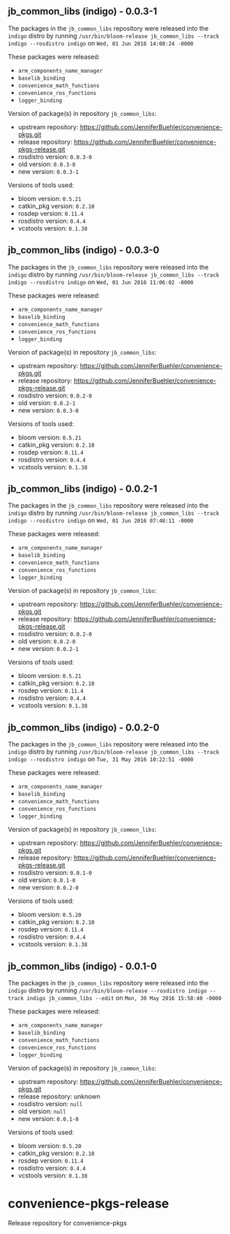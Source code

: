 ## jb_common_libs (indigo) - 0.0.3-1

The packages in the `jb_common_libs` repository were released into the `indigo` distro by running `/usr/bin/bloom-release jb_common_libs --track indigo --rosdistro indigo` on `Wed, 01 Jun 2016 14:08:24 -0000`

These packages were released:
- `arm_components_name_manager`
- `baselib_binding`
- `convenience_math_functions`
- `convenience_ros_functions`
- `logger_binding`

Version of package(s) in repository `jb_common_libs`:

- upstream repository: https://github.com/JenniferBuehler/convenience-pkgs.git
- release repository: https://github.com/JenniferBuehler/convenience-pkgs-release.git
- rosdistro version: `0.0.3-0`
- old version: `0.0.3-0`
- new version: `0.0.3-1`

Versions of tools used:

- bloom version: `0.5.21`
- catkin_pkg version: `0.2.10`
- rosdep version: `0.11.4`
- rosdistro version: `0.4.4`
- vcstools version: `0.1.38`


## jb_common_libs (indigo) - 0.0.3-0

The packages in the `jb_common_libs` repository were released into the `indigo` distro by running `/usr/bin/bloom-release jb_common_libs --track indigo --rosdistro indigo` on `Wed, 01 Jun 2016 11:06:02 -0000`

These packages were released:
- `arm_components_name_manager`
- `baselib_binding`
- `convenience_math_functions`
- `convenience_ros_functions`
- `logger_binding`

Version of package(s) in repository `jb_common_libs`:

- upstream repository: https://github.com/JenniferBuehler/convenience-pkgs.git
- release repository: https://github.com/JenniferBuehler/convenience-pkgs-release.git
- rosdistro version: `0.0.2-0`
- old version: `0.0.2-1`
- new version: `0.0.3-0`

Versions of tools used:

- bloom version: `0.5.21`
- catkin_pkg version: `0.2.10`
- rosdep version: `0.11.4`
- rosdistro version: `0.4.4`
- vcstools version: `0.1.38`


## jb_common_libs (indigo) - 0.0.2-1

The packages in the `jb_common_libs` repository were released into the `indigo` distro by running `/usr/bin/bloom-release jb_common_libs --track indigo --rosdistro indigo` on `Wed, 01 Jun 2016 07:48:11 -0000`

These packages were released:
- `arm_components_name_manager`
- `baselib_binding`
- `convenience_math_functions`
- `convenience_ros_functions`
- `logger_binding`

Version of package(s) in repository `jb_common_libs`:

- upstream repository: https://github.com/JenniferBuehler/convenience-pkgs.git
- release repository: https://github.com/JenniferBuehler/convenience-pkgs-release.git
- rosdistro version: `0.0.2-0`
- old version: `0.0.2-0`
- new version: `0.0.2-1`

Versions of tools used:

- bloom version: `0.5.21`
- catkin_pkg version: `0.2.10`
- rosdep version: `0.11.4`
- rosdistro version: `0.4.4`
- vcstools version: `0.1.38`


## jb_common_libs (indigo) - 0.0.2-0

The packages in the `jb_common_libs` repository were released into the `indigo` distro by running `/usr/bin/bloom-release jb_common_libs --track indigo --rosdistro indigo` on `Tue, 31 May 2016 10:22:51 -0000`

These packages were released:
- `arm_components_name_manager`
- `baselib_binding`
- `convenience_math_functions`
- `convenience_ros_functions`
- `logger_binding`

Version of package(s) in repository `jb_common_libs`:
- upstream repository: https://github.com/JenniferBuehler/convenience-pkgs.git
- release repository: https://github.com/JenniferBuehler/convenience-pkgs-release.git
- rosdistro version: `0.0.1-0`
- old version: `0.0.1-0`
- new version: `0.0.2-0`

Versions of tools used:
- bloom version: `0.5.20`
- catkin_pkg version: `0.2.10`
- rosdep version: `0.11.4`
- rosdistro version: `0.4.4`
- vcstools version: `0.1.38`


## jb_common_libs (indigo) - 0.0.1-0

The packages in the `jb_common_libs` repository were released into the `indigo` distro by running `/usr/bin/bloom-release --rosdistro indigo --track indigo jb_common_libs --edit` on `Mon, 30 May 2016 15:58:40 -0000`

These packages were released:
- `arm_components_name_manager`
- `baselib_binding`
- `convenience_math_functions`
- `convenience_ros_functions`
- `logger_binding`

Version of package(s) in repository `jb_common_libs`:
- upstream repository: https://github.com/JenniferBuehler/convenience-pkgs.git
- release repository: unknown
- rosdistro version: `null`
- old version: `null`
- new version: `0.0.1-0`

Versions of tools used:
- bloom version: `0.5.20`
- catkin_pkg version: `0.2.10`
- rosdep version: `0.11.4`
- rosdistro version: `0.4.4`
- vcstools version: `0.1.38`


# convenience-pkgs-release
Release repository for convenience-pkgs
